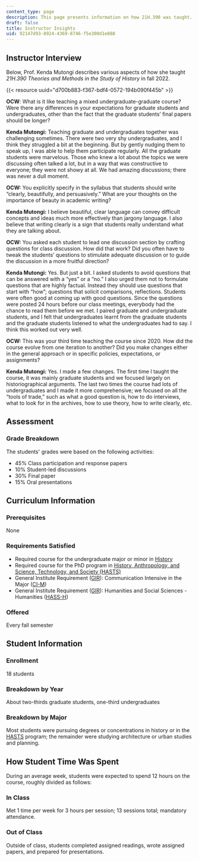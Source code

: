 ```yaml
---
content_type: page
description: This page presents information on how 21H.390 was taught.
draft: false
title: Instructor Insights
uid: 92147d93-8924-4369-8746-f5e300d1e888
---
```

## Instructor Interview

Below, Prof. Kenda Mutongi describes various aspects of how she taught *21H.390 Theories and Methods in the Study of History* in fall 2022.

{{< resource uuid="d700b883-f367-bdf4-0572-194b090f445b" >}}

**OCW**: What is it like teaching a mixed undergraduate-graduate course? Were there any differences in your expectations for graduate students and undergraduates, other than the fact that the graduate students’ final papers should be longer?

**Kenda Mutongi:** Teaching graduate and undergraduates together was challenging sometimes. There were two very shy undergraduates, and I think they struggled a bit at the beginning. But by gently nudging them to speak up, I was able to help them participate regularly. All the graduate students were marvelous. Those who knew a lot about the topics we were discussing often talked a lot, but in a way that was constructive to everyone; they were not showy at all. We had amazing discussions; there was never a dull moment.

**OCW:** You explicitly specify in the syllabus that students should write “clearly, beautifully, and persuasively.” What are your thoughts on the importance of beauty in academic writing?

**Kenda Mutongi:** I believe beautiful, clear language can convey difficult concepts and ideas much more effectively than jargony language. I also believe that writing clearly is a sign that students really understand what they are talking about.

**OCW:** You asked each student to lead one discussion section by crafting questions for class discussion. How did that work? Did you often have to tweak the students’ questions to stimulate adequate discussion or to guide the discussion in a more fruitful direction?

**Kenda Mutongi:** Yes. But just a bit. I asked students to avoid questions that can be answered with a “yes” or a “no.” I also urged them not to formulate questions that are highly factual. Instead they should use questions that start with “how”; questions that solicit comparisons, reflections. Students were often good at coming up with good questions. Since the questions were posted 24 hours before our class meetings, everybody had the chance to read them before we met. I paired graduate and undergraduate students, and I felt that undergraduates learnt from the graduate students and the graduate students listened to what the undergraduates had to say. I think this worked out very well.

**OCW:** This was your third time teaching the course since 2020. How did the course evolve from one iteration to another? Did you make changes either in the general approach or in specific policies, expectations, or assignments?

**Kenda Mutongi:** Yes. I made a few changes. The first time I taught the course, it was mainly graduate students and we focused largely on historiographical arguments. The last two times the course had lots of undergraduates and I made it more comprehensive; we focused on all the “tools of trade,” such as what a good question is, how to do interviews, what to look for in the archives, how to use theory, how to write clearly, etc.

## Assessment

### Grade Breakdown

The students' grades were based on the following activities:

- 45% Class participation and response papers 
- 10% Student-led discussions
- 30% Final paper
- 15% Oral presentations

## Curriculum Information

### Prerequisites

None

### Requirements Satisfied

- Required course for the undergraduate major or minor in [History](https://history.mit.edu/academics/undergraduate-studies/)
- Required course for the PhD program in [History, Anthropology, and Science, Technology, and Society (HASTS)](https://hasts.mit.edu/program/)
- General Institute Requirement ([GIR](https://registrar.mit.edu/registration-academics/academic-requirements/general-institute-requirements)): Communication Intensive in the Major ([CI-M](https://registrar.mit.edu/registration-academics/academic-requirements/communication-requirement/ci-m-subjects/subject))
- General Institute Requirement ([GIR](https://registrar.mit.edu/registration-academics/academic-requirements/general-institute-requirements)): Humanities and Social Sciences - Humanities ([HASS-H](https://registrar.mit.edu/registration-academics/academic-requirements/hass-requirement)) 

### Offered

Every fall semester

## Student Information

### Enrollment

18 students

### Breakdown by Year

About two-thirds graduate students, one-third undergraduates

### Breakdown by Major

Most students were pursuing degrees or concentrations in history or in the [HASTS](https://hasts.mit.edu/) program; the remainder were studying architecture or urban studies and planning.

## How Student Time Was Spent

During an average week, students were expected to spend 12 hours on the course, roughly divided as follows:

### In Class

Met 1 time per week for 3 hours per session; 13 sessions total; mandatory attendance.

### Out of Class

Outside of class, students completed assigned readings, wrote assigned papers, and prepared for presentations.